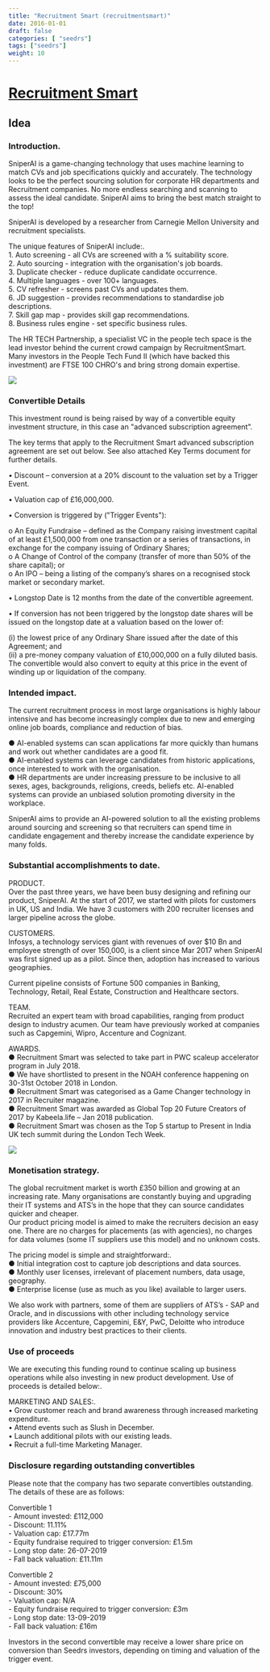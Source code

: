 ```yaml
---
title: "Recruitment Smart (recruitmentsmart)"
date: 2016-01-01
draft: false
categories: [ "seedrs"]
tags: ["seedrs"]
weight: 10
---
```


# [Recruitment Smart](https://www.seedrs.com/recruitmentsmart)

## Idea

### Introduction.

SniperAI is a game-changing technology that uses machine learning to match CVs and job specifications quickly and accurately. The technology looks to be the perfect sourcing solution for corporate HR departments and Recruitment companies. No more endless searching and scanning to assess the ideal candidate. SniperAI aims to bring the best match straight to the top!

SniperAI is developed by a researcher from Carnegie Mellon University and recruitment specialists.

The unique features of SniperAI include:. <br>1. Auto screening - all CVs are screened with a % suitability score. <br>2. Auto sourcing - integration with the organisation's job boards. <br>3. Duplicate checker - reduce duplicate candidate occurrence. <br>4. Multiple languages - over 100+ languages. <br>5. CV refresher - screens past CVs and updates them. <br>6. JD suggestion - provides recommendations to standardise job descriptions. <br>7. Skill gap map - provides skill gap recommendations. <br>8. Business rules engine - set specific business rules.

The HR TECH Partnership, a specialist VC in the people tech space is the lead investor behind the current crowd campaign by RecruitmentSmart. Many investors in the People Tech Fund II (which have backed this investment) are FTSE 100 CHRO's and bring strong domain expertise.

![](/img/seedrs/uploads/startup/section_image/image/16182/jtc4r2owjsnj3yeila5jndho2a8s5dp/4-01__1_.jpg?rect=15%2C20%2C1639%2C1583&w=600&fit=clip&s=69560ba44975e96c54d1892f3c4fee6b)

### Convertible Details

This investment round is being raised by way of a convertible equity investment structure, in this case an "advanced subscription agreement".

The key terms that apply to the Recruitment Smart advanced subscription agreement are set out below. See also attached Key Terms document for further details.

• Discount – conversion at a 20% discount to the valuation set by a Trigger Event.

• Valuation cap of £16,000,000.

• Conversion is triggered by ("Trigger Events"):

o An Equity Fundraise – defined as the Company raising investment capital of at least £1,500,000 from one transaction or a series of transactions, in exchange for the company issuing of Ordinary Shares; <br>o A Change of Control of the company (transfer of more than 50% of the share capital); or <br>o An IPO – being a listing of the company’s shares on a recognised stock market or secondary market.

• Longstop Date is 12 months from the date of the convertible agreement.

• If conversion has not been triggered by the longstop date shares will be issued on the longstop date at a valuation based on the lower of:

(i) the lowest price of any Ordinary Share issued after the date of this Agreement; and <br>(ii) a pre-money company valuation of £10,000,000 on a fully diluted basis. <br>The convertible would also convert to equity at this price in the event of winding up or liquidation of the company.

### Intended impact.

The current recruitment process in most large organisations is highly labour intensive and has become increasingly complex due to new and emerging online job boards, compliance and reduction of bias.

● AI-enabled systems can scan applications far more quickly than humans and work out whether candidates are a good fit. <br>● AI-enabled systems can leverage candidates from historic applications, once interested to work with the organisation. <br>● HR departments are under increasing pressure to be inclusive to all sexes, ages, backgrounds, religions, creeds, beliefs etc. AI-enabled systems can provide an unbiased solution promoting diversity in the workplace.

SniperAI aims to provide an AI-powered solution to all the existing problems around sourcing and screening so that recruiters can spend time in candidate engagement and thereby increase the candidate experience by many folds.

### Substantial accomplishments to date.

PRODUCT. <br>Over the past three years, we have been busy designing and refining our product, SniperAI. At the start of 2017, we started with pilots for customers in UK, US and India. We have 3 customers with 200 recruiter licenses and larger pipeline across the globe.

CUSTOMERS. <br>Infosys, a technology services giant with revenues of over $10 Bn and employee strength of over 150,000, is a client since Mar 2017 when SniperAI was first signed up as a pilot. Since then, adoption has increased to various geographies.

Current pipeline consists of Fortune 500 companies in Banking, Technology, Retail, Real Estate, Construction and Healthcare sectors.

TEAM. <br>Recruited an expert team with broad capabilities, ranging from product design to industry acumen. Our team have previously worked at companies such as Capgemini, Wipro, Accenture and Cognizant.

AWARDS. <br>● Recruitment Smart was selected to take part in PWC scaleup accelerator program in July 2018. <br>● We have shortlisted to present in the NOAH conference happening on 30-31st October 2018 in London. <br>● Recruitment Smart was categorised as a Game Changer technology in 2017 in Recruiter magazine. <br>● Recruitment Smart was awarded as Global Top 20 Future Creators of 2017 by Kabeela.life – Jan 2018 publication. <br>● Recruitment Smart was chosen as the Top 5 startup to Present in India UK tech summit during the London Tech Week.

![](/img/seedrs/uploads/startup/section_image/image/16183/ntj8f7u9pn3kcger441kb0surp9tfjo/5-02.jpg?rect=0%2C0%2C1250%2C1250&w=600&fit=clip&s=d1bf88695e8bc3d20963a0021a032899)

### Monetisation strategy.

The global recruitment market is worth £350 billion and growing at an increasing rate. Many organisations are constantly buying and upgrading their IT systems and ATS’s in the hope that they can source candidates quicker and cheaper. <br>Our product pricing model is aimed to make the recruiters decision an easy one. There are no charges for placements (as with agencies), no charges for data volumes (some IT suppliers use this model) and no unknown costs.

The pricing model is simple and straightforward:. <br>● Initial integration cost to capture job descriptions and data sources. <br>● Monthly user licenses, irrelevant of placement numbers, data usage, geography. <br>● Enterprise license (use as much as you like) available to larger users.

We also work with partners, some of them are suppliers of ATS’s - SAP and Oracle, and in discussions with other including technology service providers like Accenture, Capgemini, E&amp;Y, PwC, Deloitte who introduce innovation and industry best practices to their clients.

### Use of proceeds

We are executing this funding round to continue scaling up business operations while also investing in new product development. Use of proceeds is detailed below:.

MARKETING AND SALES:. <br>• Grow customer reach and brand awareness through increased marketing expenditure. <br>• Attend events such as Slush in December. <br>• Launch additional pilots with our existing leads. <br>• Recruit a full-time Marketing Manager.

### Disclosure regarding outstanding convertibles

Please note that the company has two separate convertibles outstanding. The details of these are as follows:

Convertible 1 <br>- Amount invested: £112,000 <br>- Discount: 11.11% <br>- Valuation cap: £17.77m <br>- Equity fundraise required to trigger conversion: £1.5m <br>- Long stop date: 26-07-2019 <br>- Fall back valuation: £11.11m

Convertible 2 <br>- Amount invested: £75,000 <br>- Discount: 30% <br>- Valuation cap: N/A <br>- Equity fundraise required to trigger conversion: £3m <br>- Long stop date: 13-09-2019 <br>- Fall back valuation: £16m

Investors in the second convertible may receive a lower share price on conversion than Seedrs investors, depending on timing and valuation of the trigger event.


